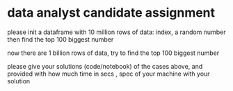 # data analyst candidate assignment 

please init a dataframe with 10 million rows of data: index, a random number 
then find the top 100 biggest number

now there are 1 billion rows of data, try to find the top 100 biggest number
 
please give your solutions (code/notebook) of the cases above, and provided with how much time in secs , spec of your machine with your solution


